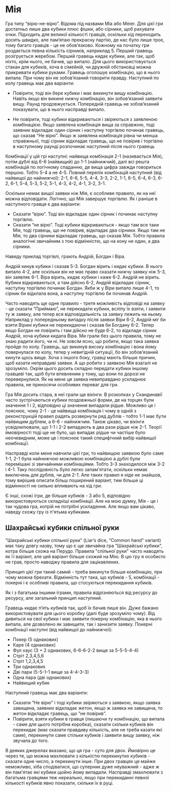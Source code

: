 # Мія

Гра типу “вірю-не-вірю”.
Відома під назвами Mia або Meier. 
Для цієї гри достатньо лише два кубики плюс фішки, або сірники, щоб рахувати очки. 
Підходить для великої кількості гравців, оскільки хід переходить досить швидко, але пам’ятаю прекрасну партію, де нас було лише троє, тому багато гравців - це не обов’язково.
Кожному на початку гри роздається певна кількість сірників, наприклад 5. 
Перший гравець розігрується жеребом.
Перший гравець кидає кубики, але так, щоб ніхто, крім нього, не бачив, що випало. 
Для цього використовується стакан для кубиків, хоча в сімейній, чи дружній обстановці можна прикривати кубики руками. 
Гравець оголошує комбінацію, що в нього випала. 
При чому він не зобов’язаний говорити правду. 
Наступний по колу гравець має два варіанти:

 - Повірити, тоді він бере кубики і має викинути вищу комбінацію. 
	Навіть якщо він викине нижчу комбінацію, він зобов’язаний заявити вищу. 
	Раунд продовжується. 
	Попередній гравець не зобов’язаний показувати, що в нього насправді випало. 

 - Не повірити, тоді кубики відкриваються і звіряються з заявленою комбінацією. 
	Якщо заявлена комбінація вища за справжню, тоді заявник відкладає один сірник і наступну торгівлю починає гравець, що сказав “Не вірю”. 
	Якщо ж заявлена комбінація рівна чи менша справжньої, тоді сірник відкладає гравець, що не повірив і торгівлю в наступному раунді розпочинає наступний після нього гравець

Комбінації у цій грі наступні: найвища комбінація 2-1 (називається Мія), потім дублі від 6-6 (найвищий) до 1-1 (найнижчий), далі всі решта комбінацій по логічному спаданню, де вища цифра завжди говориться першою. 
Тобто 5-4 а не 4-5.
Повний перелік комбінацій наступний (від найвищої до найнижчої): 2-1, 6-6, 5-5, 4-4, 3-3, 2-2, 1-1, 6-5, 6-4, 6-3, 6-2, 6-1, 5-4, 5-3, 5-2, 5-1, 4-3, 4-2, 4-1, 3-2, 3-1.

Оскільки немає вищої заявки ніж Мія, є особливе правило, як на неї можна відповідати. 
Логічно, що Мія завершує торгівлю. 
Як і раніше в наступного гравця є два варіанти:
 - Сказати “вірю”. 
	Тоді він відкладає один сірник і починає наступну торгівлю.
 - Сказати “не вірю”. 
	Тоді кубики відкриваються - якщо там все таки Мія, тоді гравець, що не повірив, відкладає два сірники. 
	Якщо там не Мія, то два сірники відкладає гравець, що сказав Мія. 
	Тобто правила аналогічні звичайним з тою відмінністю, що на кону не один, а два сірники.

Наведу приклад торгівлі, грають Андрій, Богдан і Віра.

Андрій кинув кубики і сказав 5-3. 
Богдан вірить і кидає кубики. 
В нього випало 4-2, але оскільки він не має право сказати нижчу заявку ніж 5-3, він заявляє 6-1. 
Віра вірить, кидає кубики і каже 6-2. 
Андрій не вірить. 
Кубики відкриваються, а там дійсно 6-2, Андрій відкладає сірник, наступну торгівлю починає Богдан. 
Якби ж у Віри випало лише 4-1, то сірник би відклала вона, а наступну торгівлю би починав Андрій.

Часто наводять ще одне правило - третя можливість відповіді на заявку - це сказати “Приймаю”, не перекидати кубики, всліпу їх взяти, і заявити ту ж заявку, але тепер вся відповідальність за заявку лежить на ньому. 
Наприклад у попередньому випадку після заявки Віри 6-2, Андрій міг би взяти Вірині кубики не перекидаючи і сказав би Богдану 6-2. 
Тепер якщо Богдан не повірить і там дійсно не буде 6-2, то відкладе сірник Андрій, хоча кубики кидала Віра. 
Ми грали без цього правила, тому не знаю радити його, чи ні. 
Не зовсім ясно, що робити, якщо така заявка пройде по колу. 
Гравець, що викинув високу комбінацію і вона йому повернулася по колу, тепер у невигідній ситуації, бо він зобов’язаний кинути щось вище. 
Хоча з іншого боку, гравці мають більше причин, щоб казати неправдиві заявки. 
А що робити з заявкою Мія взагалі не зрозуміло. 
Окрім цього досить складно передати кубики іншому гравцеві так, щоб бути впевненим у тому, що вони по дорозі не перевернулися. 
Як на мене ця заявка невиправдано ускладнює правила, не приносячи особливих переваг для гри.

Гра Мія досить стара, в неї грали ще вікінги. 
В розкопках у Скандинавії часто зустрічаються кубики поздовжньої форми, де на торцях були значення 1 і 2, відповідно ці значення випадали рідше. 
Можливо це і пояснює, чому 2-1 - це найвища комбінація і чому в одній з реконструкцій правил радять розвернути ряд дублів - тобто 1-1 має бути найвищим дублем, а 6-6 - найнижчим. 
Також цікаво, чи вікінги усвідомлювали, що 1-1 і 2-2 випадають в два рази рідше ніж 2-1. 
Теорії ймовірності тоді ще не було, що випадає рідше чи частіше було неочевидним, може це і пояснює такий специфічний вибір найвищої комбінації. 

Насправді коли мене навчили цієї гри, то найвищою заявкою було саме 1-1, 2-1 була найнижчою можливою комбінацією а дублі були перемішані зі звичайними комбінаціями. 
Тобто 3-3 знаходилося між 3-2 і 4-1.
Таку послідовність було легко запам'ятати, оскільки немає виключень для дублів, чи для 2-1.
Але таких правил я ніде не знайшов, тому вирішив описати більш поширений варіант, тим більше ці відмінності не сильно впливають на хід гри.

Є інші, схожі ігри, де більше кубиків - 3 або 5, відповідно використовуються складніші комбінації.
Але на мою думку, Мія - це і так чудова гра, котрій не потрібні ускладення. 
Але якщо вам цікаво, наведу схожу гру із п'ятьма кубиками.

## Шахрайські кубики спільної руки 

"Шахрайські кубики спільної руки" (Liar’s dice, “Common hand” variant) має таку довгу назву, тому що є ще звичайна гра "Шахрайські кубики", котра більше схожа на Перудо.
Правила "спільної руки" часто наводять як її варіант, але цей варіант більше схожий на Мію. 
В цю гру я особисто не грав, просто наводжу правила для зацікавлених.

Принцип цієї гри такий самий - треба викинути більше комбінацію, при чому можна брехати.
Відмінність тут така, що кубиків - 5, комбінації - покерні і є особливі правила, що стосуються перекидання кубиків.

Як і з багатьма іншими іграми, правила відрізняються від ресурсу до ресурсу, але загальний принцип наступний. 

Гравець кидає п’ять кубиків так, щоб їх бачив лише він. 
Дуже бажано використовувати для цього коробку (далі буде зрозуміло чому). 
Від дивиться на свої кубики і має заявити покерну комбінацію, яка в нього випала, але дозволено як завищити, так і занизити заявку. 
Покерні комбінації наступні (від найвищої до найнижчої):

 - Покер (5 однакових)
 - Каре (4 однакових)
 - Фул хаус (3 + 2 однакових, 6-6-6-2-2 вище за 5-5-5-4-4)
 - Стріт 2,3,4,5,6
 - Стріт 1,2,3,4,5
 - Три однакових
 - Дві пари (5-5-1-1 вище за 4-4-3-3)
 - Одна пара (дві однакових)
 - Найвищий кубик
 
Наступний гравець має два варіанти:

 - Сказати “Не вірю” і тоді кубики звіряються з заявкою, якщо заявка завищена, заявних відкладає жетон, якщо ж заявка не завищена, то жетон відкладає гравець, що “не повірив”.
 - Повірити, взяти кубики в гравця (лишаючи ту комбінацію, що випала - саме для цього потрібна коробка), сказати скільки кубиків він перекидає (має сказати правдиву кількість, але не треба казати які саме), перекинути саме стільки кубиків і заявити вищу заявку, ніж звучала до того.

В деяких джерелах вказано, що ця гра - суто для двох. 
Ймовірно це через те, що можна махлювати з кількістю перекинутих кубиків - сказати одне число, а перекинути інше. 
При двох гравцях це майже неможливо, хіба сподіватися, що суперник дуже неуважний - адже ж він пам'ятає які кубики щойно йому випадали. 
Насправді змахлювати з багатьма гравцями теж нереально, якщо при перекиданні певної кількості кубиків явно показати, скільки їх в руці.
